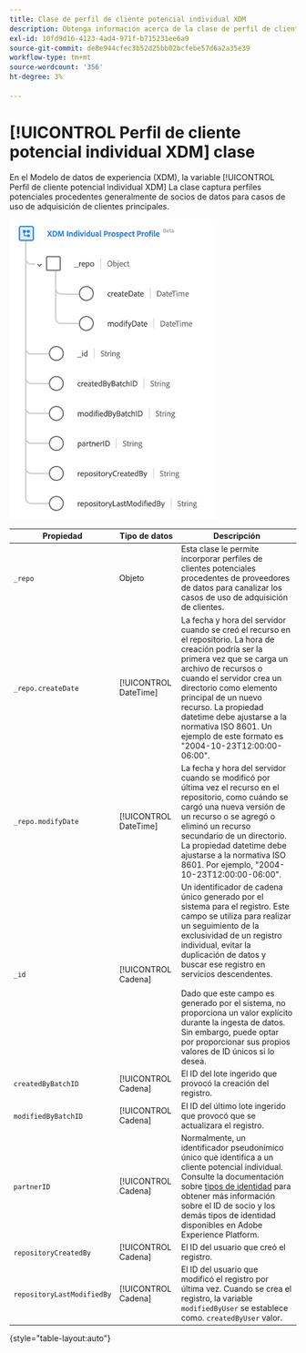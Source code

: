 ```yaml
---
title: Clase de perfil de cliente potencial individual XDM
description: Obtenga información acerca de la clase de perfil de cliente potencial individual XDM en Experience Data Model (XDM).
exl-id: 10fd9d16-4123-4ad4-971f-b715231ee6a9
source-git-commit: de8e944cfec3b52d25bb02bcfebe57d6a2a35e39
workflow-type: tm+mt
source-wordcount: '356'
ht-degree: 3%

---
```


# [!UICONTROL Perfil de cliente potencial individual XDM] clase

En el Modelo de datos de experiencia (XDM), la variable [!UICONTROL Perfil de cliente potencial individual XDM] La clase captura perfiles potenciales procedentes generalmente de socios de datos para casos de uso de adquisición de clientes principales.

![El diagrama de esquema de la clase XDM Prospect.](../images/classes/individual-prospect-profile.png)

| Propiedad | Tipo de datos | Descripción |
| --- | --- | --- |
| `_repo` | Objeto | Esta clase le permite incorporar perfiles de clientes potenciales procedentes de proveedores de datos para canalizar los casos de uso de adquisición de clientes. |
| `_repo.createDate` | [!UICONTROL DateTime] | La fecha y hora del servidor cuando se creó el recurso en el repositorio. La hora de creación podría ser la primera vez que se carga un archivo de recursos o cuando el servidor crea un directorio como elemento principal de un nuevo recurso. La propiedad datetime debe ajustarse a la normativa ISO 8601. Un ejemplo de este formato es &quot;2004-10-23T12:00:00-06:00&quot;. |
| `_repo.modifyDate` | [!UICONTROL DateTime] | La fecha y hora del servidor cuando se modificó por última vez el recurso en el repositorio, como cuándo se cargó una nueva versión de un recurso o se agregó o eliminó un recurso secundario de un directorio. La propiedad datetime debe ajustarse a la normativa ISO 8601. Por ejemplo, &quot;2004-10-23T12:00:00-06:00&quot;. |
| `_id` | [!UICONTROL Cadena] | Un identificador de cadena único generado por el sistema para el registro. Este campo se utiliza para realizar un seguimiento de la exclusividad de un registro individual, evitar la duplicación de datos y buscar ese registro en servicios descendentes.<br><br>Dado que este campo es generado por el sistema, no proporciona un valor explícito durante la ingesta de datos. Sin embargo, puede optar por proporcionar sus propios valores de ID únicos si lo desea. |
| `createdByBatchID` | [!UICONTROL Cadena] | El ID del lote ingerido que provocó la creación del registro. |
| `modifiedByBatchID` | [!UICONTROL Cadena] | El ID del último lote ingerido que provocó que se actualizara el registro. |
| `partnerID` | [!UICONTROL Cadena] | Normalmente, un identificador pseudonímico único que identifica a un cliente potencial individual. Consulte la documentación sobre [tipos de identidad](../../identity-service/namespaces.md#identity-type) para obtener más información sobre el ID de socio y los demás tipos de identidad disponibles en Adobe Experience Platform. |
| `repositoryCreatedBy` | [!UICONTROL Cadena] | El ID del usuario que creó el registro. |
| `repositoryLastModifiedBy` | [!UICONTROL Cadena] | El ID del usuario que modificó el registro por última vez. Cuando se crea el registro, la variable `modifiedByUser` se establece como. `createdByUser` valor. |

{style="table-layout:auto"}
